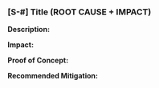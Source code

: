 ### [S-#] Title (ROOT CAUSE + IMPACT)

**Description:** 

**Impact:** 

**Proof of Concept:**

**Recommended Mitigation:**  